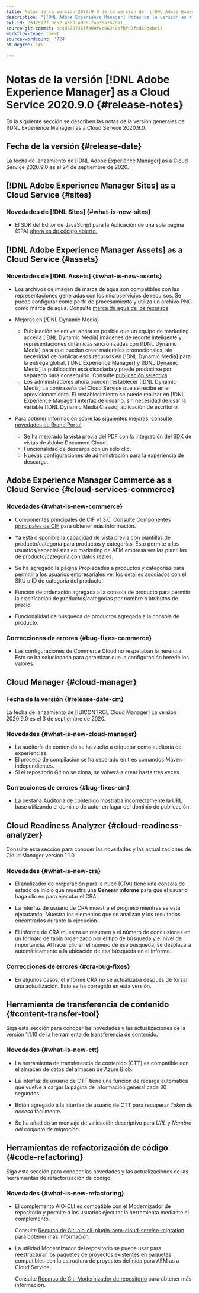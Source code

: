 ```yaml
---
title: Notas de la versión 2020.9.0 de la versión de  [!DNL Adobe Experience Manager]  as a Cloud Service.
description: "[!DNL Adobe Experience Manager] Notas de la versión as a Cloud Service para 2020.9.0."
exl-id: 2332512f-8c52-4569-a006-faa36a7670a1
source-git-commit: bc4da79735ffa99f8c66240bfbfd7fcd69d8bc13
workflow-type: tm+mt
source-wordcount: '724'
ht-degree: 14%

---
```


# Notas de la versión [!DNL Adobe Experience Manager] as a Cloud Service 2020.9.0 {#release-notes}

En la siguiente sección se describen las notas de la versión generales de [!DNL Experience Manager] as a Cloud Service 2020.9.0.

## Fecha de la versión {#release-date}

La fecha de lanzamiento de [!DNL Adobe Experience Manager] as a Cloud Service 2020.9.0 es el 24 de septiembre de 2020.

## [!DNL Adobe Experience Manager Sites] as a Cloud Service {#sites}

### Novedades de [!DNL Sites] {#what-is-new-sites}

* El SDK del Editor de JavaScript para la Aplicación de una sola página (SPA) [ahora es de código abierto.](/help/implementing/developing/hybrid/reference-materials.md)

## [!DNL Adobe Experience Manager Assets] as a Cloud Service {#assets}

### Novedades de [!DNL Assets] {#what-is-new-assets}

* Los archivos de imagen de marca de agua son compatibles con las representaciones generadas con los microservicios de recursos. Se puede configurar como perfil de procesamiento y utiliza un archivo PNG como marca de agua. Consulte [marca de agua de los recursos](/help/assets/watermark-assets.md).

* Mejoras en [!DNL Dynamic Media]

   * Publicación selectiva: ahora es posible que un equipo de marketing acceda [!DNL Dynamic Media] imágenes de recorte inteligente y representaciones dinámicas sincronizadas con [!DNL Dynamic Media] para que puedan crear materiales promocionales, sin necesidad de publicar esos recursos en [!DNL Dynamic Media] para la entrega global. [!DNL Experience Manager] y [!DNL Dynamic Media] la publicación está disociada y puede producirse por separado para conseguirlo. Consulte [publicación selectiva](/help/assets/dynamic-media/selective-publishing.md).
   * Los administradores ahora pueden restablecer [!DNL Dynamic Media] La contraseña del Cloud Service que se recibe en el aprovisionamiento. El restablecimiento se puede realizar en [!DNL Experience Manager] interfaz de usuario, sin necesidad de usar la variable [!DNL Dynamic Media Classic] aplicación de escritorio.

* Para obtener información sobre las siguientes mejoras, consulte [novedades de Brand Portal](https://experienceleague.adobe.com/docs/experience-manager-brand-portal/using/introduction/whats-new.html?lang=es).

   * Se ha mejorado la vista previa del PDF con la integración del SDK de vistas de Adobe Document Cloud.
   * Funcionalidad de descarga con un solo clic.
   * Nuevas configuraciones de administración para la experiencia de descarga.

<!--
### Bugs Fixed {#bugs-fixed-assets}

TBD: list of Assets aaCS bugs that are fixed.
-->

## Adobe Experience Manager Commerce as a Cloud Service {#cloud-services-commerce}

### Novedades {#what-is-new-commerce}

* Componentes principales de CIF v1.3.0. Consulte [Componentes principales de CIF](https://github.com/adobe/aem-core-cif-components/releases/tag/core-cif-components-reactor-1.3.0) para obtener más información.

* Ya está disponible la capacidad de vista previa con plantillas de producto/categoría para productos y categorías. Esto permite a los usuarios/especialistas en marketing de AEM empresa ver las plantillas de producto/categoría con datos reales.

* Se ha agregado la página Propiedades a productos y categorías para permitir a los usuarios empresariales ver los detalles asociados con el SKU o ID de categoría del producto.

* Función de ordenación agregada a la consola de producto para permitir la clasificación de productos/categorías por nombre o atributos de precio.

* Funcionalidad de búsqueda de productos agregada a la consola de producto.

### Correcciones de errores {#bug-fixes-commerce}

* Las configuraciones de Commerce Cloud no respetaban la herencia. Esto se ha solucionado para garantizar que la configuración herede los valores.

## Cloud Manager {#cloud-manager}

### Fecha de la versión {#release-date-cm}

La fecha de lanzamiento de [!UICONTROL Cloud Manager] La versión 2020.9.0 es el 3 de septiembre de 2020.

### Novedades {#what-is-new-cloud-manager}

* La auditoría de contenido se ha vuelto a etiquetar como auditoría de experiencias.
* El proceso de compilación se ha separado en tres comandos Maven independientes.
* Si el repositorio Git no se clona, se volverá a crear hasta tres veces.

### Correcciones de errores {#bug-fixes-cm}

* La pestaña Auditoría de contenido mostraba incorrectamente la URL base utilizando el dominio de autor en lugar del dominio de publicación.

## Cloud Readiness Analyzer {#cloud-readiness-analyzer}

Consulte esta sección para conocer las novedades y las actualizaciones de Cloud Manager versión 1.1.0.

### Novedades {#what-is-new-cra}

* El analizador de preparación para la nube (CRA) tiene una consola de estado de inicio que muestra una **Generar informe** para que el usuario haga clic en para ejecutar el CRA.

* La interfaz de usuario de CRA muestra el progreso mientras se está ejecutando. Muestra los elementos que se analizan y los resultados encontrados durante la ejecución.

* El informe de CRA muestra un resumen y el número de conclusiones en un formato de tabla organizado por el tipo de búsqueda y el nivel de importancia. Al hacer clic en el número de esa búsqueda, se desplazará automáticamente a la ubicación de esa búsqueda en el informe.

### Correcciones de errores {#cra-bug-fixes}

* En algunos casos, el informe CRA no se actualizaba después de forzar una actualización. Esto se ha corregido en esta versión.

## Herramienta de transferencia de contenido {#content-transfer-tool}

Siga esta sección para conocer las novedades y las actualizaciones de la versión 1.1.10 de la herramienta de transferencia de contenido.

### Novedades {#what-is-new-ctt}

* La herramienta de transferencia de contenido (CTT) es compatible con el almacén de datos del almacén de Azure Blob.

* La interfaz de usuario de CTT tiene una función de recarga automática que vuelve a cargar la página de información general cada 30 segundos.

* Botón agregado a la interfaz de usuario de CTT para recuperar *Token de acceso* fácilmente.

* Se ha añadido un mensaje de validación descriptivo para *URL* y *Nombre del conjunto de migración*.

## Herramientas de refactorización de código {#code-refactoring}

Siga esta sección para conocer las novedades y las actualizaciones de las herramientas de refactorización de código.

### Novedades {#what-is-new-refactoring}

* El complemento AIO-CLI es compatible con el Modernizador de repositorio y permite a los usuarios ejecutar la herramienta mediante el complemento.

   Consulte [Recurso de Git: aio-cli-plugin-aem-cloud-service-migration](https://github.com/adobe/aio-cli-plugin-aem-cloud-service-migration) para obtener más información.

* La utilidad Modernizador del repositorio se puede usar para reestructurar los paquetes de proyectos existentes en paquetes compatibles con la estructura de proyectos definida para AEM as a Cloud Service.

   Consulte [Recurso de Git: Modernizador de repositorio](https://github.com/adobe/aem-cloud-service-source-migration/tree/master/packages/repository-modernizer) para obtener más información.
